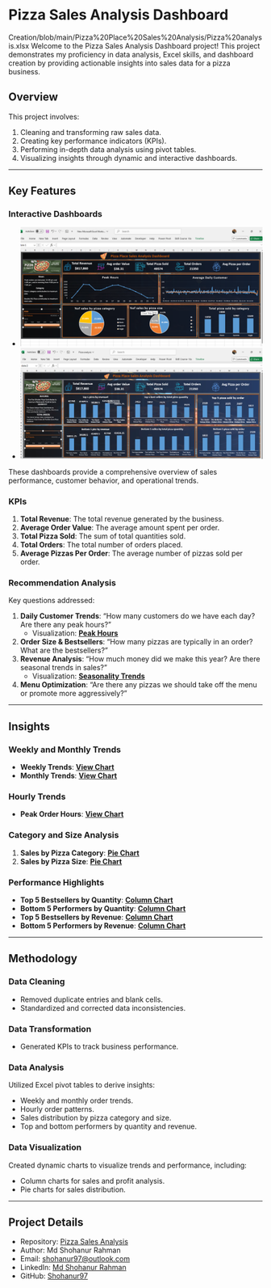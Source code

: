 # Pizza Sales Analysis Dashboard
Creation/blob/main/Pizza%20Place%20Sales%20Analysis/Pizza%20analysis.xlsx
Welcome to the Pizza Sales Analysis Dashboard project! This project demonstrates my proficiency in data analysis, Excel skills, and dashboard creation by providing actionable insights into sales data for a pizza business.

## Overview
This project involves:
1. Cleaning and transforming raw sales data.
2. Creating key performance indicators (KPIs).
3. Performing in-depth data analysis using pivot tables.
4. Visualizing insights through dynamic and interactive dashboards.

---

## Key Features

### **Interactive Dashboards**
- **![Dashboard 01](https://github.com/Shohanur97/MS-Excel-with-Dynamic-Dashboard-Creation/blob/main/Pizza%20Place%20Sales%20Analysis/immage/Dashboard%2001.png)**
- **![Dashboard 02](https://github.com/Shohanur97/MS-Excel-with-Dynamic-Dashboard-Creation/blob/main/Pizza%20Place%20Sales%20Analysis/immage/Dashboard%2002.png)**

These dashboards provide a comprehensive overview of sales performance, customer behavior, and operational trends.

### **KPIs**
1. **Total Revenue**: The total revenue generated by the business.
2. **Average Order Value**: The average amount spent per order.
3. **Total Pizza Sold**: The sum of total quantities sold.
4. **Total Orders**: The total number of orders placed.
5. **Average Pizzas Per Order**: The average number of pizzas sold per order.

### **Recommendation Analysis**
Key questions addressed:
1. **Daily Customer Trends**: “How many customers do we have each day? Are there any peak hours?”
   - Visualization: **[Peak Hours](https://github.com/Shohanur97/MS-Excel-with-Dynamic-Dashboard-Creation/blob/main/Pizza%20Place%20Sales%20Analysis/immage/Peek%20Hours.png)**
2. **Order Size & Bestsellers**: “How many pizzas are typically in an order? What are the bestsellers?”
3. **Revenue Analysis**: “How much money did we make this year? Are there seasonal trends in sales?”
   - Visualization: **[Seasonality Trends](https://github.com/Shohanur97/MS-Excel-with-Dynamic-Dashboard-Creation/blob/main/Pizza%20Place%20Sales%20Analysis/immage/Q4.png)**
4. **Menu Optimization**: “Are there any pizzas we should take off the menu or promote more aggressively?”

---

## Insights

### **Weekly and Monthly Trends**
- **Weekly Trends**: **[View Chart](https://github.com/Shohanur97/MS-Excel-with-Dynamic-Dashboard-Creation/blob/main/Pizza%20Place%20Sales%20Analysis/immage/Weekly%20Trend.png)**
- **Monthly Trends**: **[View Chart](https://github.com/Shohanur97/MS-Excel-with-Dynamic-Dashboard-Creation/blob/main/Pizza%20Place%20Sales%20Analysis/immage/Monthly%20Trend.png)**

### **Hourly Trends**
- **Peak Order Hours**: **[View Chart](https://github.com/Shohanur97/MS-Excel-with-Dynamic-Dashboard-Creation/blob/main/Pizza%20Place%20Sales%20Analysis/immage/Peek%20Hours.png)**

### **Category and Size Analysis**
1. **Sales by Pizza Category**: **[Pie Chart](https://github.com/Shohanur97/MS-Excel-with-Dynamic-Dashboard-Creation/blob/main/Pizza%20Place%20Sales%20Analysis/immage/sales%20by%20pizaa%20category.png)**
2. **Sales by Pizza Size**: **[Pie Chart](https://github.com/Shohanur97/MS-Excel-with-Dynamic-Dashboard-Creation/blob/main/Pizza%20Place%20Sales%20Analysis/immage/sales%20by%20pizza%20size.png)**

### **Performance Highlights**
- **Top 5 Bestsellers by Quantity**: **[Column Chart](https://github.com/Shohanur97/MS-Excel-with-Dynamic-Dashboard-Creation/blob/main/Pizza%20Place%20Sales%20Analysis/immage/Top%205%20pizza%20sold%20by%20order.png)**
- **Bottom 5 Performers by Quantity**: **[Column Chart](https://github.com/Shohanur97/MS-Excel-with-Dynamic-Dashboard-Creation/blob/main/Pizza%20Place%20Sales%20Analysis/immage/Bottom%205%20selles%20by%20total%20pizza%20quantity.png)**
- **Top 5 Bestsellers by Revenue**: **[Column Chart](https://github.com/Shohanur97/MS-Excel-with-Dynamic-Dashboard-Creation/blob/main/Pizza%20Place%20Sales%20Analysis/immage/Top%205%20pizza%20by%20revenuel.png)**
- **Bottom 5 Performers by Revenue**: **[Column Chart](https://github.com/Shohanur97/MS-Excel-with-Dynamic-Dashboard-Creation/blob/main/Pizza%20Place%20Sales%20Analysis/immage/Bottom%205%20pizz%20by%20revenue.png)**

---

## Methodology

### **Data Cleaning**
- Removed duplicate entries and blank cells.
- Standardized and corrected data inconsistencies.

### **Data Transformation**
- Generated KPIs to track business performance.

### **Data Analysis**
Utilized Excel pivot tables to derive insights:
- Weekly and monthly order trends.
- Hourly order patterns.
- Sales distribution by pizza category and size.
- Top and bottom performers by quantity and revenue.

### **Data Visualization**
Created dynamic charts to visualize trends and performance, including:
- Column  charts for sales and profit analysis.
- Pie charts for sales distribution.

---

## Project Details
- Repository: [Pizza Sales Analysis](https://github.com/Shohanur97/MS-Excel-with-Dynamic-Dashboard-Creation)
- Author: Md Shohanur Rahman
- Email: shohanur97@outlook.com
- LinkedIn: [Md Shohanur Rahman](https://www.linkedin.com/in/shohanur-r-shamim/)
- GitHub: [Shohanur97](https://github.com/Shohanur97)

